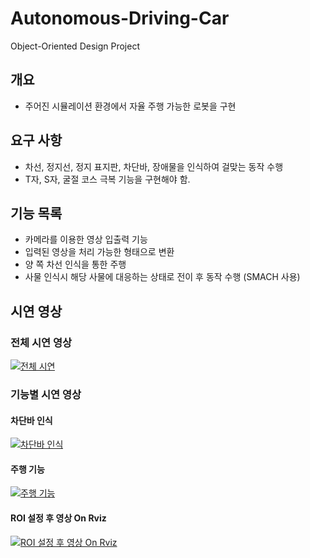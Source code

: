 # Autonomous-Driving-Car
Object-Oriented Design Project

## 개요
- 주어진 시뮬레이션 환경에서 자율 주행 가능한 로봇을 구현

## 요구 사항
- 차선, 정지선, 정지 표지판, 차단바, 장애물을 인식하여 걸맞는 동작 수행
- T자, S자, 굴절 코스 극복 기능을 구현해야 함.

## 기능 목록
- 카메라를 이용한 영상 입출력 기능
- 입력된 영상을 처리 가능한 형태으로 변환
- 양 쪽 차선 인식을 통한 주행
- 사물 인식시 해당 사물에 대응하는 상태로 전이 후 동작 수행 (SMACH 사용)

## 시연 영상
### 전체 시연 영상
[![전체 시연](http://img.youtube.com/vi/uLR1RNqJ1Mw/0.jpg)](https://youtu.be/QRL4JoEBwTc)

### 기능별 시연 영상
#### 차단바 인식
[![차단바 인식](http://img.youtube.com/vi/uLR1RNqJ1Mw/0.jpg)](https://youtu.be/ISJEHpfYz_E)

#### 주행 기능
[![주행 기능](http://img.youtube.com/vi/uLR1RNqJ1Mw/0.jpg)](https://youtu.be/cXGEKiqsE1o)

#### ROI 설정 후 영상 On Rviz
[![ROI 설정 후 영상 On Rviz](http://img.youtube.com/vi/uLR1RNqJ1Mw/0.jpg)](https://youtu.be/X6s7BTfWpKc)
